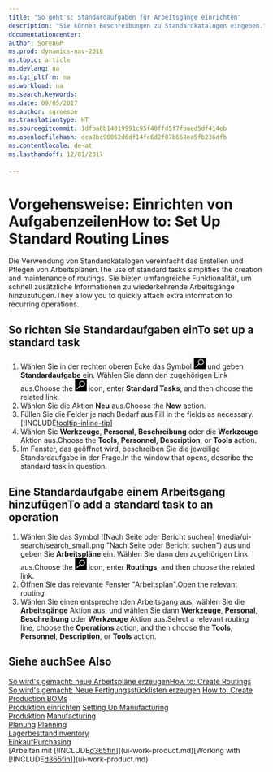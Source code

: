 ```yaml
---
title: "So geht's: Standardaufgaben für Arbeitsgänge einrichten"
description: "Sie können Beschreibungen zu Standardkatalogen eingeben."
documentationcenter: 
author: SorenGP
ms.prod: dynamics-nav-2018
ms.topic: article
ms.devlang: na
ms.tgt_pltfrm: na
ms.workload: na
ms.search.keywords: 
ms.date: 09/05/2017
ms.author: sgroespe
ms.translationtype: HT
ms.sourcegitcommit: 1dfba8b14019991c95f40ffd5f7fbaed5df414eb
ms.openlocfilehash: dca8bc96062d6df14fc6d2f07b668ea5fb236dfb
ms.contentlocale: de-at
ms.lasthandoff: 12/01/2017

---
```

# <a name="how-to-set-up-standard-routing-lines"></a><span data-ttu-id="6566e-103">Vorgehensweise: Einrichten von Aufgabenzeilen</span><span class="sxs-lookup"><span data-stu-id="6566e-103">How to: Set Up Standard Routing Lines</span></span>
<span data-ttu-id="6566e-104">Die Verwendung von Standardkatalogen vereinfacht das Erstellen und Pflegen von Arbeitsplänen.</span><span class="sxs-lookup"><span data-stu-id="6566e-104">The use of standard tasks simplifies the creation and maintenance of routings.</span></span> <span data-ttu-id="6566e-105">Sie bieten umfangreiche Funktionalität, um schnell zusätzliche Informationen zu wiederkehrende Arbeitsgänge hinzuzufügen.</span><span class="sxs-lookup"><span data-stu-id="6566e-105">They allow you to quickly attach extra information to recurring operations.</span></span>

## <a name="to-set-up-a-standard-task"></a><span data-ttu-id="6566e-106">So richten Sie Standardaufgaben ein</span><span class="sxs-lookup"><span data-stu-id="6566e-106">To set up a standard task</span></span>
1. <span data-ttu-id="6566e-107">Wählen Sie in der rechten oberen Ecke das Symbol ![Nach Seite oder Bericht suchen](media/ui-search/search_small.png "Nach Seite oder Bericht suchen") und geben **Standardaufgabe** ein. Wählen Sie dann den zugehörigen Link aus.</span><span class="sxs-lookup"><span data-stu-id="6566e-107">Choose the ![Search for Page or Report](media/ui-search/search_small.png "Search for Page or Report icon") icon, enter **Standard Tasks**, and then choose the related link.</span></span>
2. <span data-ttu-id="6566e-108">Wählen Sie die Aktion **Neu** aus.</span><span class="sxs-lookup"><span data-stu-id="6566e-108">Choose the **New** action.</span></span>
3. <span data-ttu-id="6566e-109">Füllen Sie die Felder je nach Bedarf aus.</span><span class="sxs-lookup"><span data-stu-id="6566e-109">Fill in the fields as necessary.</span></span> [!INCLUDE[tooltip-inline-tip](includes/tooltip-inline-tip_md.md)]
4. <span data-ttu-id="6566e-110">Wählen Sie **Werkzeuge**, **Personal**, **Beschreibung** oder die **Werkzeuge** Aktion aus.</span><span class="sxs-lookup"><span data-stu-id="6566e-110">Choose the **Tools**, **Personnel**, **Description**, or **Tools** action.</span></span>
5. <span data-ttu-id="6566e-111">Im Fenster, das geöffnet wird, beschreiben Sie die jeweilige Standardaufgabe in der Frage.</span><span class="sxs-lookup"><span data-stu-id="6566e-111">In the window that opens, describe the standard task in question.</span></span>

## <a name="to-add-a-standard-task-to-an-operation"></a><span data-ttu-id="6566e-112">Eine Standardaufgabe einem Arbeitsgang hinzufügen</span><span class="sxs-lookup"><span data-stu-id="6566e-112">To add a standard task to an operation</span></span>
1. <span data-ttu-id="6566e-113">Wählen Sie das Symbol ![Nach Seite oder Bericht suchen] (media/ui-search/search_small.png "Nach Seite oder Bericht suchen") aus und geben Sie **Arbeitspläne** ein. Wählen Sie dann den zugehörigen Link aus.</span><span class="sxs-lookup"><span data-stu-id="6566e-113">Choose the ![Search for Page or Report](media/ui-search/search_small.png "Search for Page or Report icon") icon, enter **Routings**, and then choose the related link.</span></span>
2. <span data-ttu-id="6566e-114">Öffnen Sie das relevante Fenster "Arbeitsplan".</span><span class="sxs-lookup"><span data-stu-id="6566e-114">Open the relevant routing.</span></span>
3. <span data-ttu-id="6566e-115">Wählen Sie einen entsprechenden Arbeitsgang aus, wählen Sie die **Arbeitsgänge** Aktion aus, und wählen Sie dann **Werkzeuge**, **Personal**, **Beschreibung** oder **Werkzeuge** Aktion aus.</span><span class="sxs-lookup"><span data-stu-id="6566e-115">Select a relevant routing line, choose the **Operations** action, and then choose the **Tools**, **Personnel**, **Description**, or **Tools** action.</span></span>

## <a name="see-also"></a><span data-ttu-id="6566e-116">Siehe auch</span><span class="sxs-lookup"><span data-stu-id="6566e-116">See Also</span></span>  
[<span data-ttu-id="6566e-117">So wird's gemacht: neue Arbeitspläne erzeugen</span><span class="sxs-lookup"><span data-stu-id="6566e-117">How to: Create Routings</span></span>](production-how-to-create-routings.md)  
<span data-ttu-id="6566e-118">[So wird's gemacht: Neue Fertigungsstücklisten erzeugen](production-how-to-create-production-boms.md)   </span><span class="sxs-lookup"><span data-stu-id="6566e-118">[How to: Create Production BOMs](production-how-to-create-production-boms.md)   </span></span>  
<span data-ttu-id="6566e-119">[Produktion einrichten](production-configure-production-processes.md) </span><span class="sxs-lookup"><span data-stu-id="6566e-119">[Setting Up Manufacturing](production-configure-production-processes.md) </span></span>  
<span data-ttu-id="6566e-120">[Produktion](production-manage-manufacturing.md)  </span><span class="sxs-lookup"><span data-stu-id="6566e-120">[Manufacturing](production-manage-manufacturing.md)  </span></span>  
<span data-ttu-id="6566e-121">[Planung](production-planning.md) </span><span class="sxs-lookup"><span data-stu-id="6566e-121">[Planning](production-planning.md) </span></span>  
[<span data-ttu-id="6566e-122">Lagerbesttand</span><span class="sxs-lookup"><span data-stu-id="6566e-122">Inventory</span></span>](inventory-manage-inventory.md)  
[<span data-ttu-id="6566e-123">Einkauf</span><span class="sxs-lookup"><span data-stu-id="6566e-123">Purchasing</span></span>](purchasing-manage-purchasing.md)  
<span data-ttu-id="6566e-124">[Arbeiten mit [!INCLUDE[d365fin](includes/d365fin_md.md)]](ui-work-product.md)</span><span class="sxs-lookup"><span data-stu-id="6566e-124">[Working with [!INCLUDE[d365fin](includes/d365fin_md.md)]](ui-work-product.md)</span></span>  

